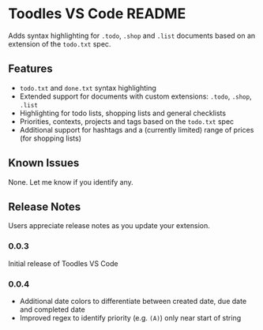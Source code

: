 # Toodles VS Code README

Adds syntax highlighting for `.todo`, `.shop` and `.list` documents based on an extension of the `todo.txt` spec.

## Features

- `todo.txt` and `done.txt` syntax highlighting
- Extended support for documents with custom extensions: `.todo`, `.shop`, `.list`
- Highlighting for todo lists, shopping lists and general checklists
- Priorities, contexts, projects and tags based on the `todo.txt` spec
- Additional support for hashtags and a (currently limited) range of prices (for shopping lists)

## Known Issues

None. Let me know if you identify any.

## Release Notes

Users appreciate release notes as you update your extension.

### 0.0.3

Initial release of Toodles VS Code

### 0.0.4

- Additional date colors to differentiate between created date, due date and completed date
- Improved regex to identify priority (e.g. `(A)`) only near start of string
